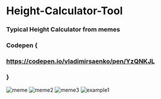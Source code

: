 # Height-Calculator-Tool

### Typical Height Calculator from memes

### Codepen {

### https://codepen.io/vladimirsaenko/pen/YzQNKJL

### }

![meme](https://user-images.githubusercontent.com/56477695/132377540-67c5b50a-48ee-4834-a9f3-fb8cf3027268.jpg)
![meme2](https://user-images.githubusercontent.com/56477695/132377570-ba7a5159-2d1a-433d-b7e6-e893b548c258.jpg)
![meme3](https://user-images.githubusercontent.com/56477695/132377573-3a920e11-e7a8-4b44-a9b2-bbdfa0b5dd7d.jpg)
![example1](https://user-images.githubusercontent.com/56477695/132377591-ec2bb9ce-0ae1-436f-9206-a74f802a42fe.jpg)
